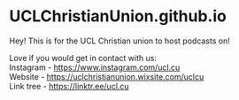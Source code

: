 # UCLChristianUnion.github.io

Hey! This is for the UCL Christian union to host podcasts on!

Love if you would get in contact with us: <br>
Instagram -  https://www.instagram.com/ucl.cu <br>
Website - https://uclchristianunion.wixsite.com/uclcu <br>
Link tree - https://linktr.ee/ucl.cu <br>
